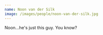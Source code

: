 ```yaml
---
name: Noon van der Silk
image: /images/people/noon-van-der-silk.jpg
---
```

Noon...he's just this guy. You know?
